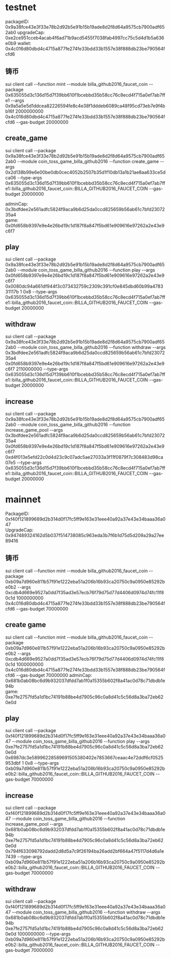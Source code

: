 # testnet  
packageID:  0x9a38fce43e3f33e78b2d92b5e91b15b19ade8d2f8d64a9575cb7900adf652ab0
upgradeCap:  0xe2ce951cceb4acab4f6ad71b9acd5455f7038fab4997cc75c5d4d1b5a636e0b9
wallet:  0x4c016d80dbd4c4715a877fe274fe33bdd33b1557e38f888db23be790564fcfd6

## 铸币
sui client call --function mint --module billa_github2016_faucet_coin --package 0x635055d3c136d15d7f39bb610f1bcebbd35b58cc76c8ecd4f715a0ef7ab7ffe1 --args 0x9a5a5e5d1ddcea82226594fe8c4e38f1dddeb6089ca48f95cd73eb7e9f4bb16f 2000000000 0x4c016d80dbd4c4715a877fe274fe33bdd33b1557e38f888db23be790564fcfd6 --gas-budget 20000000

## create_game  
sui client call --package 0x9a38fce43e3f33e78b2d92b5e91b15b19ade8d2f8d64a9575cb7900adf652ab0 --module coin_toss_game_billa_github2016 --function create_game --args 0x2d138b99e6e00be0db0cec4052b2507b35d1f10db13a1b21ae8aa633ce5dca06 --type-args 0x635055d3c136d15d7f39bb610f1bcebbd35b58cc76c8ecd4f715a0ef7ab7ffe1::billa_github2016_faucet_coin::BILLA_GITHUB2016_FAUCET_COIN --gas-budget 20000000  

adminCap: 0x3bdfdee2e561adfc5824f9aca9b6d25da0ccd825659b56ab61c7bfd2307235a4  
game: 0x0fd658b9397e9e4e26bd19c1d187f8a847f5bd61e909616e97262a2e43e9c6f7

## play
sui client call --package 0x9a38fce43e3f33e78b2d92b5e91b15b19ade8d2f8d64a9575cb7900adf652ab0 --module coin_toss_game_billa_github2016 --function play --args 0x0fd658b9397e9e4e26bd19c1d187f8a847f5bd61e909616e97262a2e43e9c6f7 0x0080dc94a661df944f3c073432759c2309c391cf0e845dbd60b99a478331117b 1 0x8 --type-args 0x635055d3c136d15d7f39bb610f1bcebbd35b58cc76c8ecd4f715a0ef7ab7ffe1::billa_github2016_faucet_coin::BILLA_GITHUB2016_FAUCET_COIN --gas-budget 20000000

## withdraw
sui client call --package 0x9a38fce43e3f33e78b2d92b5e91b15b19ade8d2f8d64a9575cb7900adf652ab0 --module coin_toss_game_billa_github2016 --function withdraw --args 0x3bdfdee2e561adfc5824f9aca9b6d25da0ccd825659b56ab61c7bfd2307235a4 0x0fd658b9397e9e4e26bd19c1d187f8a847f5bd61e909616e97262a2e43e9c6f7  2110000000  --type-args 0x635055d3c136d15d7f39bb610f1bcebbd35b58cc76c8ecd4f715a0ef7ab7ffe1::billa_github2016_faucet_coin::BILLA_GITHUB2016_FAUCET_COIN --gas-budget 20000000

## increase
sui client call --package 0x9a38fce43e3f33e78b2d92b5e91b15b19ade8d2f8d64a9575cb7900adf652ab0 --module coin_toss_game_billa_github2016 --function increase_game_pool --args 0x3bdfdee2e561adfc5824f9aca9b6d25da0ccd825659b56ab61c7bfd2307235a4 0x0fd658b9397e9e4e26bd19c1d187f8a847f5bd61e909616e97262a2e43e9c6f7  0xd4f013e5efd22c0d4d23c9c07adc5ae27033a3f11f0879f7c308483d98ca07e5  --type-args 0x635055d3c136d15d7f39bb610f1bcebbd35b58cc76c8ecd4f715a0ef7ab7ffe1::billa_github2016_faucet_coin::BILLA_GITHUB2016_FAUCET_COIN --gas-budget 20000000

# mainnet
PackageID: 0xf40f121899689d2b314d0f17fc5ff9e163e31eee40a92a37e43e34baaa36a047   
UpgradeCap: 0x947489324162d5b037f514738085c963eda3b7f6b1d75d5d209a29a27ee89416

## 铸币
sui client call --function mint --module billa_github2016_faucet_coin --package 0xb09a7d960e811b57f91e1222eba51a206b16b93ca20750c9a0950e85292be0b2 --args 0xcdb4d669e9527a0dd7f35ad3e57ecb76f79d75d77d4406d0974d74fc11f80c1d 1000000000 0x4c016d80dbd4c4715a877fe274fe33bdd33b1557e38f888db23be790564fcfd6 --gas-budget 70000000

## create game
sui client call --function mint --module billa_github2016_faucet_coin --package 0xb09a7d960e811b57f91e1222eba51a206b16b93ca20750c9a0950e85292be0b2 --args 0xcdb4d669e9527a0dd7f35ad3e57ecb76f79d75d77d4406d0974d74fc11f80c1d 1000000000 0x4c016d80dbd4c4715a877fe274fe33bdd33b1557e38f888db23be790564fcfd6 --gas-budget 70000000
adminCap: 0x681b0ab08bc6d9b932037dfdd7ab1f0a15355b602f8a41ac0d78c71dbdb1e94b  
game: 0xe7fe2757fd5a1d1bc74191b88be4d7905c96c0a8d41c5c56d8a3ba72eb620e0d

## play
sui client call --package 0xf40f121899689d2b314d0f17fc5ff9e163e31eee40a92a37e43e34baaa36a047 --module coin_toss_game_billa_github2016 --function play --args 0xe7fe2757fd5a1d1bc74191b88be4d7905c96c0a8d41c5c56d8a3ba72eb620e0d 0x6987dc3e58996228589691505380402e7853667ceaac4e72ddf6cf0525953dbf 1 0x8 --type-args 0xb09a7d960e811b57f91e1222eba51a206b16b93ca20750c9a0950e85292be0b2::billa_github2016_faucet_coin::BILLA_GITHUB2016_FAUCET_COIN --gas-budget 70000000

## increase
sui client call --package 0xf40f121899689d2b314d0f17fc5ff9e163e31eee40a92a37e43e34baaa36a047 --module coin_toss_game_billa_github2016 --function increase_game_pool --args 0x681b0ab08bc6d9b932037dfdd7ab1f0a15355b602f8a41ac0d78c71dbdb1e94b 0xe7fe2757fd5a1d1bc74191b88be4d7905c96c0a8d41c5c56d8a3ba72eb620e0d 0x794f633098792dadd2d8d5a7c9f26194ba26add2bf664a47f5117d4d6a1e7439  --type-args 0xb09a7d960e811b57f91e1222eba51a206b16b93ca20750c9a0950e85292be0b2::billa_github2016_faucet_coin::BILLA_GITHUB2016_FAUCET_COIN --gas-budget 70000000

## withdraw
sui client call --package 0xf40f121899689d2b314d0f17fc5ff9e163e31eee40a92a37e43e34baaa36a047 --module coin_toss_game_billa_github2016 --function withdraw --args 0x681b0ab08bc6d9b932037dfdd7ab1f0a15355b602f8a41ac0d78c71dbdb1e94b 0xe7fe2757fd5a1d1bc74191b88be4d7905c96c0a8d41c5c56d8a3ba72eb620e0d  1000000000  --type-args 0xb09a7d960e811b57f91e1222eba51a206b16b93ca20750c9a0950e85292be0b2::billa_github2016_faucet_coin::BILLA_GITHUB2016_FAUCET_COIN --gas-budget 70000000



